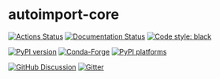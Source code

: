 # autoimport-core

[![Actions Status][actions-badge]][actions-link]
[![Documentation Status][rtd-badge]][rtd-link]
[![Code style: black][black-badge]][black-link]

[![PyPI version][pypi-version]][pypi-link]
[![Conda-Forge][conda-badge]][conda-link]
[![PyPI platforms][pypi-platforms]][pypi-link]

[![GitHub Discussion][github-discussions-badge]][github-discussions-link]
[![Gitter][gitter-badge]][gitter-link]

<!-- prettier-ignore-start -->
[actions-badge]:            https://github.com/bageljrkhanofemus/autoimport-core/workflows/CI/badge.svg
[actions-link]:             https://github.com/bageljrkhanofemus/autoimport-core/actions
[black-badge]:              https://img.shields.io/badge/code%20style-black-000000.svg
[black-link]:               https://github.com/psf/black
[conda-badge]:              https://img.shields.io/conda/vn/conda-forge/autoimport-core
[conda-link]:               https://github.com/conda-forge/autoimport-core-feedstock
[github-discussions-badge]: https://img.shields.io/static/v1?label=Discussions&message=Ask&color=blue&logo=github
[github-discussions-link]:  https://github.com/bageljrkhanofemus/autoimport-core/discussions
[gitter-badge]:             https://badges.gitter.im/https://github.com/bageljrkhanofemus/autoimport-core/community.svg
[gitter-link]:              https://gitter.im/https://github.com/bageljrkhanofemus/autoimport-core/community?utm_source=badge&utm_medium=badge&utm_campaign=pr-badge
[pypi-link]:                https://pypi.org/project/autoimport-core/
[pypi-platforms]:           https://img.shields.io/pypi/pyversions/autoimport-core
[pypi-version]:             https://badge.fury.io/py/autoimport-core.svg
[rtd-badge]:                https://readthedocs.org/projects/autoimport-core/badge/?version=latest
[rtd-link]:                 https://autoimport-core.readthedocs.io/en/latest/?badge=latest
[sk-badge]:                 https://scikit-hep.org/assets/images/Scikit--HEP-Project-blue.svg
<!-- prettier-ignore-end -->
